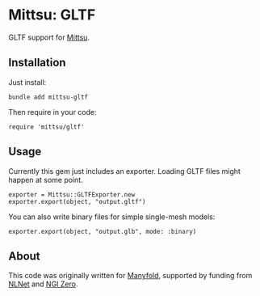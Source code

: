 # Mittsu: GLTF
GLTF support for [Mittsu](https://github.com/danini-the-panini/mittsu).

## Installation

Just install:

`bundle add mittsu-gltf`

Then require in your code:

`require 'mittsu/gltf'`

## Usage

Currently this gem just includes an exporter. Loading GLTF files might happen at some point.

```
exporter = Mittsu::GLTFExporter.new
exporter.export(object, "output.gltf")
```

You can also write binary files for simple single-mesh models:

```
exporter.export(object, "output.glb", mode: :binary)
```

## About

This code was originally written for [Manyfold](https://manyfold.app), supported by funding from [NLNet](https://nlnet.nl) and [NGI Zero](https://ngi.eu/ngi-projects/ngi-zero/).
